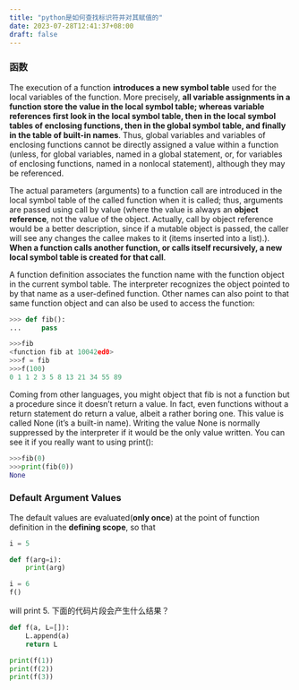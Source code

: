 ```yaml
---
title: "python是如何查找标识符并对其赋值的"
date: 2023-07-28T12:41:37+08:00
draft: false
---
```


### 函数

The execution of a function **introduces a new symbol table** used for the local variables of the function. More precisely, **all variable assignments in a function store the value in the local symbol table; whereas variable references first look in the local symbol table, then in the local symbol tables of enclosing functions, then in the global symbol table, and finally in the table of built-in names**. Thus, global variables and variables of enclosing functions cannot be directly assigned a value within a function (unless, for global variables, named in a global statement, or, for variables of enclosing functions, named in a nonlocal statement), although they may be referenced.

The actual parameters (arguments) to a function call are introduced in the local symbol table of the called function when it is called; thus, arguments are passed using call by value (where the value is always an **object reference**, not the value of the object. Actually, call by object reference would be a better description, since if a mutable object is passed, the caller will see any changes the callee makes to it (items inserted into a list).).  **When a function calls another function, or calls itself recursively, a new local symbol table is created for that call**.

A function definition associates the function name with the function object in the current symbol table. The interpreter recognizes the object pointed to by that name as a user-defined function. Other names can also point to that same function object and can also be used to access the function:

``` python
>>> def fib():
...     pass

>>>fib
<function fib at 10042ed0>
>>>f = fib
>>>f(100)
0 1 1 2 3 5 8 13 21 34 55 89
```

Coming from other languages, you might object that fib is not a function but a procedure since it doesn’t return a value. In fact, even functions without a return statement do return a value, albeit a rather boring one. This value is called None (it’s a built-in name). Writing the value None is normally suppressed by the interpreter if it would be the only value written. You can see it if you really want to using print():

```python
>>>fib(0)
>>>print(fib(0))
None
```

### Default Argument Values

The default values are evaluated(**only once**) at the point of function definition in the **defining scope**, so that

```python
i = 5

def f(arg=i):
    print(arg)

i = 6
f()
```

will print 5. 下面的代码片段会产生什么结果？

```python
def f(a, L=[]):
    L.append(a)
    return L

print(f(1))
print(f(2))
print(f(3))
```

